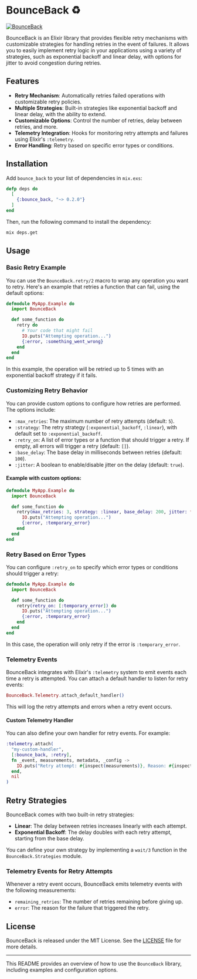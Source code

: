 # BounceBack ♻️

[![BounceBack](https://img.shields.io/hexpm/v/kase.svg)](https://hex.pm/packages/bounce_back/0.2.0)

BounceBack is an Elixir library that provides flexible retry mechanisms with customizable strategies for handling retries in the event of failures. It allows you to easily implement retry logic in your applications using a variety of strategies, such as exponential backoff and linear delay, with options for jitter to avoid congestion during retries.

## Features

- **Retry Mechanism**: Automatically retries failed operations with customizable retry policies.
- **Multiple Strategies**: Built-in strategies like exponential backoff and linear delay, with the ability to extend.
- **Customizable Options**: Control the number of retries, delay between retries, and more.
- **Telemetry Integration**: Hooks for monitoring retry attempts and failures using Elixir's `:telemetry`.
- **Error Handling**: Retry based on specific error types or conditions.

## Installation

Add `bounce_back` to your list of dependencies in `mix.exs`:

```elixir
defp deps do
  [
    {:bounce_back, "~> 0.2.0"}
  ]
end
```

Then, run the following command to install the dependency:

```bash
mix deps.get
```

## Usage

### Basic Retry Example

You can use the `BounceBack.retry/2` macro to wrap any operation you want to retry. Here's an example that retries a function that can fail, using the default options:

```elixir
defmodule MyApp.Example do
  import BounceBack

  def some_function do
    retry do
      # Your code that might fail
      IO.puts("Attempting operation...")
      {:error, :something_went_wrong}
    end
  end
end
```

In this example, the operation will be retried up to 5 times with an exponential backoff strategy if it fails.

### Customizing Retry Behavior

You can provide custom options to configure how retries are performed. The options include:

- `:max_retries`: The maximum number of retry attempts (default: `5`).
- `:strategy`: The retry strategy (`:exponential_backoff`, `:linear`), with default set to `:exponential_backoff`.
- `:retry_on`: A list of error types or a function that should trigger a retry. If empty, all errors will trigger a retry (default: `[]`).
- `:base_delay`: The base delay in milliseconds between retries (default: `100`).
- `:jitter`: A boolean to enable/disable jitter on the delay (default: `true`).

#### Example with custom options:

```elixir
defmodule MyApp.Example do
  import BounceBack

  def some_function do
    retry(max_retries: 3, strategy: :linear, base_delay: 200, jitter: false) do
      IO.puts("Attempting operation...")
      {:error, :temporary_error}
    end
  end
end
```

### Retry Based on Error Types

You can configure `:retry_on` to specify which error types or conditions should trigger a retry:

```elixir
defmodule MyApp.Example do
  import BounceBack

  def some_function do
    retry(retry_on: [:temporary_error]) do
      IO.puts("Attempting operation...")
      {:error, :temporary_error}
    end
  end
end
```

In this case, the operation will only retry if the error is `:temporary_error`.

### Telemetry Events

BounceBack integrates with Elixir's `:telemetry` system to emit events each time a retry is attempted. You can attach a default handler to listen for retry events:

```elixir
BounceBack.Telemetry.attach_default_handler()
```

This will log the retry attempts and errors when a retry event occurs.

#### Custom Telemetry Handler

You can also define your own handler for retry events. For example:

```elixir
:telemetry.attach(
  "my-custom-handler",
  [:bounce_back, :retry],
  fn _event, measurements, metadata, _config ->
    IO.puts("Retry attempt: #{inspect(measurements)}, Reason: #{inspect(metadata[:error])}")
  end,
  nil
)
```

## Retry Strategies

BounceBack comes with two built-in retry strategies:

- **Linear**: The delay between retries increases linearly with each attempt.
- **Exponential Backoff**: The delay doubles with each retry attempt, starting from the base delay.

You can define your own strategy by implementing a `wait/3` function in the `BounceBack.Strategies` module.

### Telemetry Events for Retry Attempts

Whenever a retry event occurs, BounceBack emits telemetry events with the following measurements:

- `remaining_retries`: The number of retries remaining before giving up.
- `error`: The reason for the failure that triggered the retry.

## License

BounceBack is released under the MIT License. See the [LICENSE](LICENSE) file for more details.

---

This README provides an overview of how to use the `BounceBack` library, including examples and configuration options.
